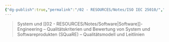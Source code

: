 ```yaml
---
{"dg-publish":true,"permalink":"/02 - RESOURCES/Notes/ISO IEC 25010/","tags":["ISO"],"noteIcon":"","updated":"2024-08-27T22:49:06.710+02:00"}
---
```


>System und [[02 - RESOURCES/Notes/Software\|Software]]-Engineering – Qualitätskriterien und Bewertung von System und Softwareprodukten (SQuaRE) – Qualitätsmodell und Leitlinien